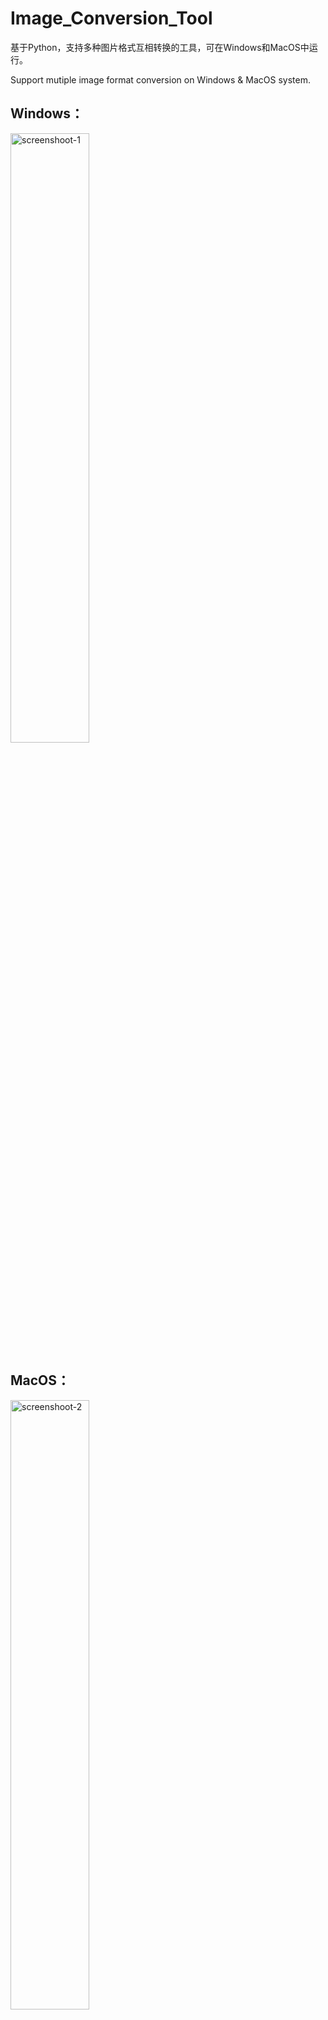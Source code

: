 # Image_Conversion_Tool
基于Python，支持多种图片格式互相转换的工具，可在Windows和MacOS中运行。

Support mutiple image format conversion on Windows &amp; MacOS system.

## Windows：
<img src="https://github.com/user-attachments/assets/8897e471-9916-4bb4-9082-ced1ab4569b2" alt="screenshoot-1" width="50%">

## MacOS：
<img src="https://github.com/user-attachments/assets/a1f6c70d-66f3-46e7-87ed-aa50ffe27d22" alt="screenshoot-2" width="50%">
